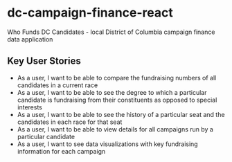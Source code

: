 # dc-campaign-finance-react
Who Funds DC Candidates - local District of Columbia campaign finance data application

## Key User Stories

- As a user, I want to be able to compare the fundraising numbers of all candidates in a current race
- As a user, I want to be able to see the degree to which a particular candidate is fundraising from their constituents as opposed to special interests
- As a user, I want to be able to see the history of a particular seat and the candidates in each race for that seat
- As a user, I want to be able to view details for all campaigns run by a particular candidate
- As a user, I want to see data visualizations with key fundraising information for each campaign